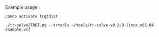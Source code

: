 Example usage:

```
conda activate trgtdist

./tr-solve2TRGT.py --trtools ~/tools/tr-solve-v0.2.0-linux_x86_64 example.vcf
```
